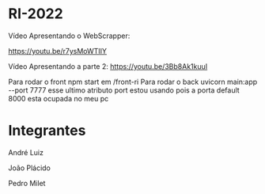 # RI-2022

Vídeo Apresentando o WebScrapper:

https://youtu.be/r7ysMoWTIIY

Vídeo Apresentando a parte 2:
https://youtu.be/3Bb8Ak1kuuI

Para rodar o front npm start em /front-ri
Para rodar o back uvicorn main:app --port 7777
esse ultimo atributo port estou usando pois a porta default 8000 esta ocupada no meu pc

# Integrantes

André Luiz

João Plácido

Pedro Milet
